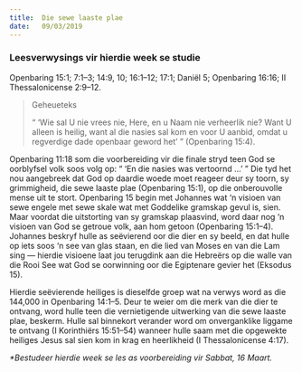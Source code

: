 ```yaml
---
title:  Die sewe laaste plae
date:   09/03/2019
---
```


### Leesverwysings vir hierdie week se studie 
Openbaring 15:1; 7:1–3; 14:9, 10; 16:1–12; 17:1; Daniël 5; Openbaring 16:16; II Thessalonicense 2:9–12. 

> <p>Geheueteks</p> 
> “ ‘Wie sal U nie vrees nie, Here, en u Naam nie verheerlik nie? Want U alleen is heilig, want al die nasies sal kom en voor U aanbid, omdat u regverdige dade openbaar geword het’ ” (Openbaring 15:4).

Openbaring 11:18 som die voorbereiding vir die finale stryd teen God se oorblyfsel volk soos volg op: “ ‘En die nasies was vertoornd ...’ ” Die tyd het nou aangebreek dat God op daardie woede moet reageer deur sy toorn, sy grimmigheid, die sewe laaste plae (Openbaring 15:1), op die onberouvolle mense uit te stort. Openbaring 15 begin met Johannes wat ‘n visioen van sewe engele met sewe skale wat met Goddelike gramskap gevul is, sien. Maar voordat die uitstorting van sy gramskap plaasvind, word daar nog ‘n visioen van God se getroue volk, aan hom getoon (Openbaring 15:1–4). Johannes beskryf hulle as seëvierend oor die dier en sy beeld, en dat hulle op iets soos ‘n see van glas staan, en die lied van Moses en van die Lam sing — hierdie visioene laat jou terugdink aan die Hebreërs op die walle van die Rooi See wat God se oorwinning oor die Egiptenare gevier het (Eksodus 15). 

Hierdie seëvierende heiliges is dieselfde groep wat na verwys word as die 144,000 in Openbaring 14:1–5. Deur te weier om die merk van die dier te ontvang, word hulle teen die vernietigende uitwerking van die sewe laaste plae, beskerm. Hulle sal binnekort verander word om onverganklike liggame te ontvang (I Korinthiërs 15:51–54) wanneer hulle saam met die opgewekte heiliges Jesus sal sien kom in krag en heerlikheid (I Thessalonicense 4:17). 

_*Bestudeer hierdie week se les as voorbereiding vir Sabbat, 16 Maart._